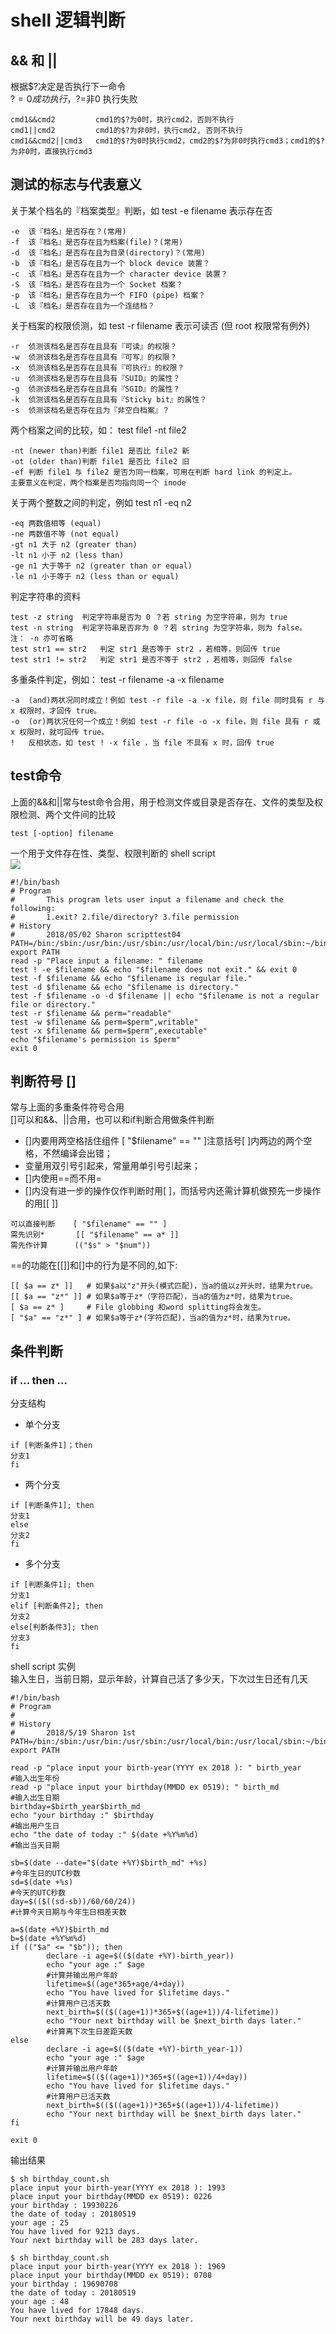 # shell 逻辑判断 
## && 和 ||
根据$?决定是否执行下一命令</br>
$?=0 成功执行，$?=非0 执行失败</br>
```
cmd1&&cmd2         cmd1的$?为0时，执行cmd2，否则不执行
cmd1||cmd2         cmd1的$?为非0时，执行cmd2, 否则不执行
cmd1&&cmd2||cmd3   cmd1的$?为0时执行cmd2，cmd2的$?为非0时执行cmd3；cmd1的$?为非0时，直接执行cmd3
```

## 测试的标志与代表意义
关于某个档名的『档案类型』判断，如 test -e filename 表示存在否
```
-e	该『档名』是否存在？(常用)
-f	该『档名』是否存在且为档案(file)？(常用)
-d	该『档名』是否存在且为目录(directory)？(常用)
-b	该『档名』是否存在且为一个 block device 装置？
-c	该『档名』是否存在且为一个 character device 装置？
-S	该『档名』是否存在且为一个 Socket 档案？
-p	该『档名』是否存在且为一个 FIFO (pipe) 档案？
-L	该『档名』是否存在且为一个连结档？
```
关于档案的权限侦测，如 test -r filename 表示可读否 (但 root 权限常有例外)
```
-r	侦测该档名是否存在且具有『可读』的权限？
-w	侦测该档名是否存在且具有『可写』的权限？
-x	侦测该档名是否存在且具有『可执行』的权限？
-u	侦测该档名是否存在且具有『SUID』的属性？
-g	侦测该档名是否存在且具有『SGID』的属性？
-k	侦测该档名是否存在且具有『Sticky bit』的属性？
-s	侦测该档名是否存在且为『非空白档案』？
```
两个档案之间的比较，如： test file1 -nt file2
```
-nt	(newer than)判断 file1 是否比 file2 新
-ot	(older than)判断 file1 是否比 file2 旧
-ef	判断 file1 与 file2 是否为同一档案，可用在判断 hard link 的判定上。 
主要意义在判定，两个档案是否均指向同一个 inode 
```
关于两个整数之间的判定，例如 test n1 -eq n2
```
-eq	两数值相等 (equal)
-ne	两数值不等 (not equal)
-gt	n1 大于 n2 (greater than)
-lt	n1 小于 n2 (less than)
-ge	n1 大于等于 n2 (greater than or equal)
-le	n1 小于等于 n2 (less than or equal)
```
判定字符串的资料
```
test -z string	判定字符串是否为 0 ？若 string 为空字符串，则为 true
test -n string	判定字符串是否非为 0 ？若 string 为空字符串，则为 false。
注： -n 亦可省略
test str1 == str2	判定 str1 是否等于 str2 ，若相等，则回传 true
test str1 != str2	判定 str1 是否不等于 str2 ，若相等，则回传 false
```
多重条件判定，例如： test -r filename -a -x filename
```
-a	(and)两状况同时成立！例如 test -r file -a -x file，则 file 同时具有 r 与 x 权限时，才回传 true。
-o	(or)两状况任何一个成立！例如 test -r file -o -x file，则 file 具有 r 或 x 权限时，就可回传 true。
!	反相状态，如 test ! -x file ，当 file 不具有 x 时，回传 true
```

## test命令
上面的&&和||常与test命令合用，用于检测文件或目录是否存在、文件的类型及权限检测、两个文件间的比较
```
test [-option] filename
```
一个用于文件存在性、类型、权限判断的 shell script</br>
![](https://github.com/dearxuany/Sharon_Technology_learning_note/blob/master/note_images/shell_images/shell%20test%E6%96%87%E4%BB%B6%E5%88%A4%E6%96%AD.png)
```
#!/bin/bash
# Program
#       This program lets user input a filename and check the following:
#       1.exit? 2.file/directory? 3.file permission
# History
#       2018/05/02 Sharon scripttest04
PATH=/bin:/sbin:/usr/bin:/usr/sbin:/usr/local/bin:/usr/local/sbin:~/bin
export PATH
read -p "Place input a filename: " filename
test ! -e $filename && echo "$filename does not exit." && exit 0
test -f $filename && echo "$filename is regular file."
test -d $filename && echo "$filename is directory."
test -f $filename -o -d $filename || echo "$filename is not a regular file or directory."
test -r $filename && perm="readable"
test -w $filename && perm=$perm",writable"
test -x $filename && perm=$perm",executable"
echo "$filename's permission is $perm"
exit 0

```
## 判断符号 []
常与上面的多重条件符号合用</br>
[]可以和&&、||合用，也可以和if判断合用做条件判断</br>
* []内要用两空格括住组件
[ "$filename" == "" ]注意括号[  ]内两边的两个空格，不然编译会出错；
* 变量用双引号引起来，常量用单引号引起来；
* []内使用==而不用=
* []内没有进一步的操作仅作判断时用[  ]，而括号内还需计算机做预先一步操作的用[[  ]]
```
可以直接判断    [ "$filename" == "" ]
需先识别*       [[ "$filename" == a* ]]
需先作计算      (("$s" > "$num"))
```
==的功能在[[]]和[]中的行为是不同的,如下:
```
[[ $a == z* ]]   # 如果$a以"z"开头(模式匹配)，当a的值以z开头时，结果为true。
[[ $a == "z*" ]] # 如果$a等于z*（字符匹配），当a的值为z*时，结果为true。
[ $a == z* ]     # File globbing 和word splitting将会发生。
[ "$a" == "z*" ] # 如果$a等于z*(字符匹配)，当a的值为z*时，结果为true。
```
## 条件判断
### if ... then ...
分支结构</br>
* 单个分支
```
if [判断条件1]；then
分支1
fi
```
* 两个分支
```
if [判断条件1]; then
分支1
else
分支2
fi
```
* 多个分支
```
if [判断条件1]; then
分支1
elif [判断条件2]; then
分支2
else[判断条件3]; then
分支3
fi
```
shell script 实例</br>
输入生日，当前日期，显示年龄，计算自己活了多少天，下次过生日还有几天
```
#!/bin/bash
# Program
#       
# History
#       2018/5/19 Sharon 1st
PATH=/bin:/sbin:/usr/bin:/usr/sbin:/usr/local/bin:/usr/local/sbin:~/bin
export PATH

read -p "place input your birth-year(YYYY ex 2018 ): " birth_year
#输入出生年份
read -p "place input your birthday(MMDD ex 0519): " birth_md
#输入出生日期
birthday=$birth_year$birth_md
echo "your birthday :" $birthday
#输出用户生日
echo "the date of today :" $(date +%Y%m%d)
#输出当天日期

sb=$(date --date="$(date +%Y)$birth_md" +%s)
#今年生日的UTC秒数
sd=$(date +%s)
#今天的UTC秒数
day=$(($((sd-sb))/60/60/24))
#计算今天日期与今年生日相差天数

a=$(date +%Y)$birth_md
b=$(date +%Y%m%d)
if (("$a" <= "$b")); then
        declare -i age=$(($(date +%Y)-birth_year))
        echo "your age :" $age
        #计算并输出用户年龄
        lifetime=$((age*365+age/4+day))
        echo "You have lived for $lifetime days."
        #计算用户已活天数
        next_birth=$(($((age+1))*365+$((age+1))/4-lifetime))
        echo "Your next birthday will be $next_birth days later."
        #计算离下次生日差距天数
else
        declare -i age=$(($(date +%Y)-birth_year-1))
        echo "your age :" $age
        #计算并输出用户年龄
        lifetime=$(($((age+1))*365+$((age+1))/4+day))
        echo "You have lived for $lifetime days."
        #计算用户已活天数
        next_birth=$(($((age+1))*365+$((age+1))/4-lifetime))
        echo "Your next birthday will be $next_birth days later."
fi

exit 0
```
输出结果
```
$ sh birthday_count.sh 
place input your birth-year(YYYY ex 2018 ): 1993
place input your birthday(MMDD ex 0519): 0226
your birthday : 19930226
the date of today : 20180519
your age : 25
You have lived for 9213 days.
Your next birthday will be 283 days later.

$ sh birthday_count.sh 
place input your birth-year(YYYY ex 2018 ): 1969
place input your birthday(MMDD ex 0519): 0708
your birthday : 19690708
the date of today : 20180519
your age : 48
You have lived for 17848 days.
Your next birthday will be 49 days later.
```
